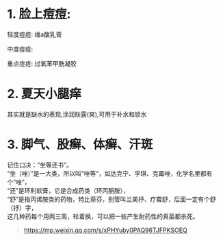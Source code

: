 # 1. 脸上痘痘:
轻度痘痘:  维a酸乳膏   

中度痘痘:

重点痘痘: 过氧苯甲酰凝胶

# 2. 夏天小腿痒
其实就是缺水的表现,涂润肤露(爽),可用于补水和锁水

# 3. 脚气、股癣、体癣、汗斑
记住口决：“坐等还书”。  
“坐（唑）”是一大类，所以叫“唑等“，如达克宁、孚琪、克霉唑，化学名里都有个“唑”，   
“还”是环利软膏，它是合成药类（环丙酮胺），   
“舒”是指丙烯胺类的药物，特比萘芬，别管叫兰美抒、疗霉舒，后面一定有个舒（抒）字，  
这几种药每个用两三周，轮着换，可以把一些产生耐药性的真菌都杀死。 

> https://mp.weixin.qq.com/s/xPHYuby0PAQ96TJFPKSOEQ